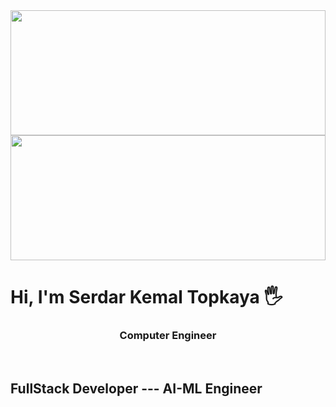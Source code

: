 
<img src="https://github.com/user-attachments/assets/10d3bedc-9cb7-4e48-b9f6-759978348f7d" width= 100% height=200px/>
<img src="" width= 100% height=200px/>




<h1>Hi, I'm Serdar Kemal Topkaya 🖐</h1>
<h3 align="center">Computer Engineer</h3>
<br>

<h2>FullStack Developer --- AI-ML Engineer</h2>

